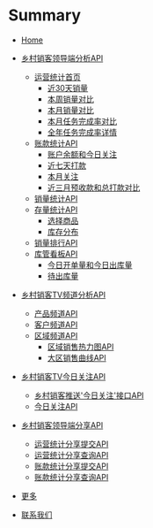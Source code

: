# Summary

* [Home](docs/index.md)
* [乡村销客领导端分析API]()
	* [运营统计首页](docs/yuyingtongji.md)
		* [近30天销量](docs/yunyingtongji-1.md)
		* [本周销量对比](docs/yunyingtongji-2.md)
		* [本月销量对比](docs/yunyingtongji-3.md)
		* [本月任务完成率对比](docs/yunyingtongji-4.md)
		* [全年任务完成率详情](docs/yunyingtongji-5.md)
	* [账款统计API](docs/money.md)
		* [账户余额和今日关注](docs/money1.md)
		* [近七天打款](docs/money2.md)
		* [本月关注](docs/money3.md)
		* [近三月预收款和总打款对比](docs/money4.md)
	* [销量统计API]()
	* [存量统计API]()
		* [选择商品](docs/stockdistribution1.md)
		* [库存分布](docs/stockdistribution2.md)
	* [销量排行API]()
	* [库管看板API]()
		* [今日开单量和今日出库量](docs/storekeeper1.md)
		* [待出库量](docs/storekeeper2.md)
* [乡村销客TV频道分析API]()
	* [产品频道API]()
	* [客户频道API]()
	* [区域频道API]()
		* [区域销售热力图API]()
		* [大区销售曲线API]()
* [乡村销客TV今日关注API]()
	* [乡村销客推送'今日关注'接口API]()
	* [今日关注API]()
* [乡村销客领导端分享API]()
	* [运营统计分享提交API](docs/yuyingtongji-share1.md)
	* [运营统计分享查询API](docs/yunyingtongji-share2.md)
	* [账款统计分享提交API](docs/money-share1.md)
	* [账款统计分享查询API](docs/money-share2.md)
	
* [更多](docs/moreinfo.md)
* [联系我们](docs/contact.md)

